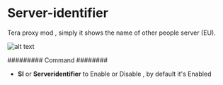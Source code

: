 # Server-identifier
Tera proxy mod , simply it shows the name of other people server (EU).

![alt text](https://i.imgur.com/F4bKSem.png)

 ######### Command ########
 
  *  <strong>SI</strong> or <strong>Serveridentifier</strong> to Enable or Disable , by default it's Enabled


          

